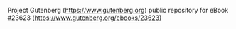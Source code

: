 Project Gutenberg (https://www.gutenberg.org) public repository for eBook #23623 (https://www.gutenberg.org/ebooks/23623)
